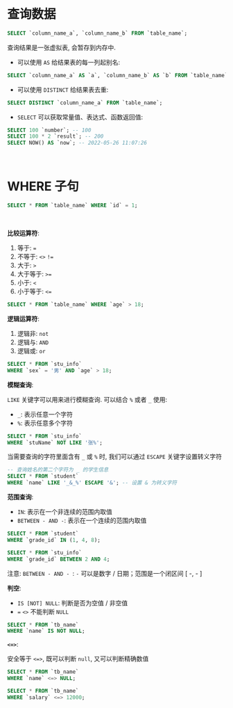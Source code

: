 # 查询数据

```sql
SELECT `column_name_a`, `column_name_b` FROM `table_name`;
```

查询结果是一张虚拟表, 会暂存到内存中.

-   可以使用 `AS` 给结果表的每一列起别名:

```sql
SELECT `column_name_a` AS `a`, `column_name_b` AS `b` FROM `table_name` AS `t`; -- AS 可以省略
```

-   可以使用 `DISTINCT` 给结果表去重:

```sql
SELECT DISTINCT `column_name_a` FROM `table_name`;
```

-   `SELECT` 可以获取常量值、表达式、函数返回值:

```sql
SELECT 100 `number`; -- 100
SELECT 100 * 2 `result`; -- 200
SELECT NOW() AS `now`; -- 2022-05-26 11:07:26
```

<br>

# WHERE 子句

```sql
SELECT * FROM `table_name` WHERE `id` = 1;
```

<br>

**比较运算符**:

1. 等于: `=`
2. 不等于: `<>` `!=`
3. 大于: `>`
4. 大于等于: `>=`
5. 小于: `<`
6. 小于等于: `<=`

```sql
SELECT * FROM `table_name` WHERE `age` > 18;
```

**逻辑运算符**:

1. 逻辑非: `not`
2. 逻辑与: `AND`
3. 逻辑或: `or`

```sql
SELECT * FROM `stu_info`
WHERE `sex` = '男' AND `age` > 18;
```

**模糊查询**:

`LIKE` 关键字可以用来进行模糊查询. 可以结合 `%` 或者 `_` 使用:

-   `_`: 表示任意一个字符
-   `%`: 表示任意多个字符

```sql
SELECT * FROM `stu_info`
WHERE `stuName` NOT LIKE '张%';
```

当需要查询的字符里面含有 `_` 或 `%` 时, 我们可以通过 `ESCAPE` 关键字设置转义字符

```sql
-- 查询姓名的第二个字符为 _ 的学生信息
SELECT * FROM `student`
WHERE `name` LIKE '_&_%' ESCAPE '&'; -- 设置 & 为转义字符
```

**范围查询**:

-   `IN`: 表示在一个非连续的范围内取值
-   `BETWEEN - AND -`: 表示在一个连续的范围内取值

```sql
SELECT * FROM `student`
WHERE `grade_id` IN (1, 4, 8);
```

```sql
SELECT * FROM `stu_info`
WHERE `grade_id` BETWEEN 2 AND 4;
```

注意: `BETWEEN - AND - `: `-` 可以是数字 / 日期；范围是一个闭区间 [ -, - ]

**判空**:

-   `IS [NOT] NULL`: 判断是否为空值 / 非空值
-   `=` `<>` 不能判断 `NULL`

```sql
SELECT * FROM `tb_name`
WHERE `name` IS NOT NULL;
```

**`<=>`**:

安全等于 `<=>`, 既可以判断 `null`, 又可以判断精确数值

```sql
SELECT * FROM `tb_name`
WHERE `name` <=> NULL;
```

```sql
SELECT * FROM `tb_name`
WHERE `salary` <=> 12000;
```

<br>
